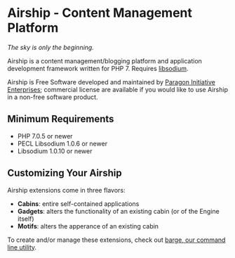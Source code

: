 # Airship - Content Management Platform

*The sky is only the beginning.*

Airship is a content management/blogging platform and application development
framework written for PHP 7. Requires [libsodium](https://download.libsodium.org/doc/).

Airship is Free Software developed and maintained by [Paragon Initiative Enterprises](https://paragonie.com);
commercial license are available if you would like to use Airship in a
non-free software product.

## Minimum Requirements

* PHP 7.0.5 or newer
* PECL Libsodium 1.0.6 or newer
* Libsodium 1.0.10 or newer

## Customizing Your Airship

Airship extensions come in three flavors:

* **Cabins**: entire self-contained applications
* **Gadgets**: alters the functionality of an existing cabin (or of the
  Engine itself)
* **Motifs**: alters the apperance of an existing cabin

To create and/or manage these extensions, check out 
[barge, our command line utility](https://github.com/paragonie/airship-barge).